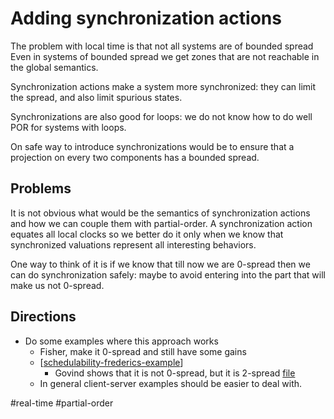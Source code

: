 # Adding synchronization actions

The problem with local time is that not all systems are of bounded spread
Even in systems of bounded spread we get zones that are not reachable in the
global semantics. 

Synchronization actions make a system more synchronized: they can limit the
spread, and also limit spurious states.

Synchronizations are also good for loops: we do not know how to do well POR for
systems with loops. 

On safe way to introduce synchronizations would be to ensure that a projection on
every two components has a bounded spread.  

## Problems
It is not obvious what would be the semantics of synchronization actions and how
we can couple them with partial-order. A synchronization action equates all
local clocks so we better do it only when we know that synchronized valuations
represent all interesting behaviors. 

One way to think of it is if we know that till now we are 0-spread then we can
do synchronization safely: maybe to avoid entering into the part that will make
us not 0-spread.

## Directions

* Do some examples where this approach works
  * Fisher, make it 0-spread and still have some gains
  * [[schedulability-frederics-example]]
    * Govind shows that it is not 0-spread, but it is 2-spread [file](Files/govind-plc.pdf)
  * In general client-server examples should be easier to deal with. 

#real-time
#partial-order 


[//begin]: # "Autogenerated link references for markdown compatibility"
[schedulability-frederics-example]: schedulability-frederics-example "Schedulability: Frederics example"
[//end]: # "Autogenerated link references"